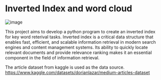# Inverted Index and word cloud

![image](https://github.com/user-attachments/assets/7e309ad5-8ff8-4d90-b9ab-6ea8ebafb3c0)

This project aims to develop a python program to create an inverted index for key word reterival tasks. Inverted index is a critical data structure that enables fast, efficient, and scalable information retrieval in modern search engines and content management systems. Its ability to quickly locate relevant documents and provide relevance ranking makes it an essential component in the field of information retrieval.

The article dataset from kaggle is used as the data source. 
https://www.kaggle.com/datasets/dorianlazar/medium-articles-dataset
